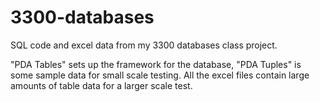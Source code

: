 # 3300-databases
SQL code and excel data from my 3300 databases class project. 

"PDA Tables" sets up the framework for the database, "PDA Tuples" is some sample data for small scale testing.
All the excel files contain large amounts of table data for a larger scale test.
